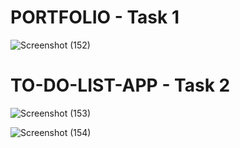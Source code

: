 # PORTFOLIO - Task 1

![Screenshot (152)](https://github.com/user-attachments/assets/3620f6b1-c3bd-4eed-b85d-2097a9d6752d)


# TO-DO-LIST-APP - Task 2

![Screenshot (153)](https://github.com/user-attachments/assets/60099ca1-57e6-4b5e-99a0-cb7e65ae2c3e)

![Screenshot (154)](https://github.com/user-attachments/assets/54517652-8743-409e-a2a3-4ae77e9573d6)
